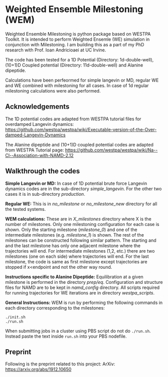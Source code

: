 # Weighted Ensemble Milestoning (WEM)

Weighted Ensemble Milestoning is python package based on WESTPA Toolkit. It is intended to perform Weighted Ensemle (WE) simulation in conjunction with Milestoning. I am building this as a part of my PhD research with Prof. Ioan Andricioaei at UC Irvine.

The code has been tested for a 1D Potential (Directory: 1d-double-well), (10+1)D Coupled potential (Directory: 11d-double-well) and Alanine dipeptide. 

Calculations have been perfeormed for simple langevin or MD, regular WE and WE combined with milestoning for all cases. In case of 1d regular milestoning calculations were also performed.

## Acknowledgements
The 1D potential codes are adapted from WESTPA tutorial files for overdamped Langevin dynamics:
https://github.com/westpa/westpa/wiki/Executable-version-of-the-Over-damped-Langevin-Dynamics

The Alanine dipeptide and (10+1)D coupled potential codes are adapted from WESTPA Tutorial page:
https://github.com/westpa/westpa/wiki/Na--Cl--Association-with-NAMD-2.12

## Walkthrough the codes

**Simple Langevin or MD:** In case of 1D potential brute force Langevin dynamics codes are in the sub-directory *simple_langevin*. For the other two cases it is in sub-directory *production*.

**Regular WE:** This is in *no_milestone* or *no_milestone_new* directory for all the tested systems.

**WEM calculations:** These are in *X_milestones* directory where X is the number of milestones. Only one milestoning configuration for each case is shown. Only the starting milestone (*milestone_0*) and one of the intermediate milestones (e.g. *milestone_1*) is shown. The rest of the milestones can be constructed following similar pattern. The starting and and the last milestone has only one adjacent milestone where the trajectories will end. For intermediate milestones (1,2, etc.) there are two milestones (one on each side) where trajectories will end. For the last milestone, the code is same as first milestone except trajectories are stopped if x<endpoint and not the other way round.

**Instructions specific to Alanine Dipeptide:** Equilibration at a given milestone is performed in the directory *prep/eq*. Configuration and structure files for NAMD are to be kept in *namd_config* directory. All scripts required for running trajectories for WE iterations are in directory *westpa_scripts*. 

**General Instructions:** WEM is run by performing the following commands in each directory corresponding to the milestones:

```
./init.sh
./run.sh 
```

When submitting jobs in a cluster using PBS script do not do ```./run.sh```. Instead paste the text inside ```run.sh``` into your PBS nodefile.

## Preprint
Following is the preprint related to this project: ArXiv: https://arxiv.org/abs/1912.10650
